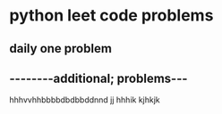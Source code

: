 <h1>python leet code problems</h1>
<h2>daily one problem</h2>
<h2>--------additional; problems---</h2>
hhhvvhhbbbbdbdbbddnnd
jj
hhhik
kjhkjk











